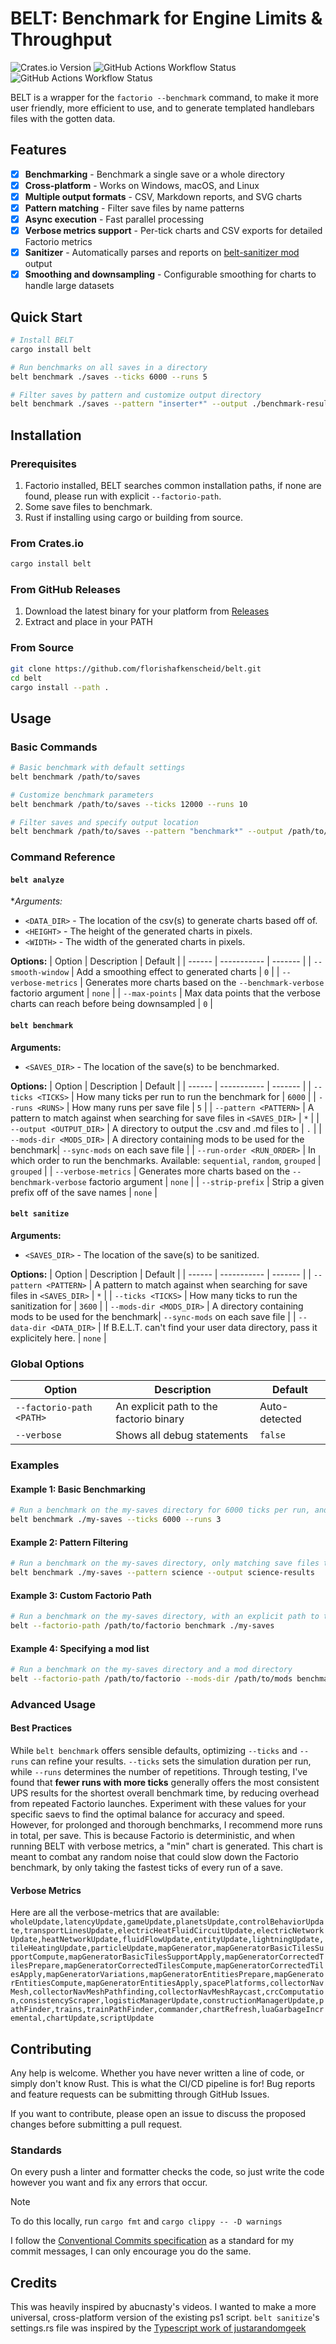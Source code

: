 # BELT: Benchmark for Engine Limits & Throughput
![Crates.io Version](https://img.shields.io/crates/v/belt?color=rgb(215%2C127%2C0))
![GitHub Actions Workflow Status](https://img.shields.io/github/actions/workflow/status/florishafkenscheid/belt/ci.yml?label=master)
![GitHub Actions Workflow Status](https://img.shields.io/github/actions/workflow/status/florishafkenscheid/belt/release.yml?label=release)

BELT is a wrapper for the `factorio --benchmark` command, to make it more user friendly, more efficient to use, and to generate templated handlebars files with the gotten data.

## Features
- [x] **Benchmarking** - Benchmark a single save or a whole directory
- [x] **Cross-platform** - Works on Windows, macOS, and Linux
- [x] **Multiple output formats** - CSV, Markdown reports, and SVG charts
- [x] **Pattern matching** - Filter save files by name patterns
- [x] **Async execution** - Fast parallel processing
- [x] **Verbose metrics support** - Per-tick charts and CSV exports for detailed Factorio metrics
- [x] **Sanitizer** - Automatically parses and reports on [belt-sanitizer mod](https://mods.factorio.com/mod/belt-sanitizer) output
- [x] **Smoothing and downsampling** - Configurable smoothing for charts to handle large datasets

## Quick Start
```bash
# Install BELT
cargo install belt

# Run benchmarks on all saves in a directory
belt benchmark ./saves --ticks 6000 --runs 5

# Filter saves by pattern and customize output directory
belt benchmark ./saves --pattern "inserter*" --output ./benchmark-results
```

## Installation
### Prerequisites
1. Factorio installed, BELT searches common installation paths, if none are found, please run with explicit `--factorio-path`.
2. Some save files to benchmark.
3. Rust if installing using cargo or building from source.

### From Crates.io
```bash
cargo install belt
```

### From GitHub Releases
1. Download the latest binary for your platform from [Releases](https://github.com/florishafkenscheid/belt/releases)
2. Extract and place in your PATH

### From Source
```bash
git clone https://github.com/florishafkenscheid/belt.git
cd belt
cargo install --path .
```

## Usage
### Basic Commands

```bash
# Basic benchmark with default settings
belt benchmark /path/to/saves

# Customize benchmark parameters
belt benchmark /path/to/saves --ticks 12000 --runs 10

# Filter saves and specify output location
belt benchmark /path/to/saves --pattern "benchmark*" --output /path/to/output/dir
```

### Command Reference
#### `belt analyze`
**Arguments:*
- `<DATA_DIR>` - The location of the csv(s) to generate charts based off of.
- `<HEIGHT>` - The height of the generated charts in pixels.
- `<WIDTH>` - The width of the generated charts in pixels.

**Options:**
| Option | Description | Default |
| ------ | ----------- | ------- |
| `--smooth-window` | Add a smoothing effect to generated charts | `0` |
| `--verbose-metrics` | Generates more charts based on the `--benchmark-verbose` factorio argument | `none` |
| `--max-points` | Max data points that the verbose charts can reach before being downsampled | `0` |

#### `belt benchmark`
**Arguments:**
- `<SAVES_DIR>` - The location of the save(s) to be benchmarked.

**Options:**
| Option | Description | Default |
| ------ | ----------- | ------- |
| `--ticks <TICKS>` | How many ticks per run to run the benchmark for | `6000` |
| `--runs <RUNS>` | How many runs per save file | `5` |
| `--pattern <PATTERN>` | A pattern to match against when searching for save files in `<SAVES_DIR>` | `*` |
| `--output <OUTPUT_DIR>` | A directory to output the .csv and .md files to | `.` |
| `--mods-dir <MODS_DIR>` | A directory containing mods to be used for the benchmark| `--sync-mods` on each save file |
| `--run-order <RUN_ORDER>` | In which order to run the benchmarks. Available: `sequential`, `random`, `grouped` | `grouped` |
| `--verbose-metrics` | Generates more charts based on the `--benchmark-verbose` factorio argument | `none` |
| `--strip-prefix` | Strip a given prefix off of the save names | `none` |

#### `belt sanitize`
**Arguments:**
- `<SAVES_DIR>` - The location of the save(s) to be sanitized.

**Options:**
| Option | Description | Default |
| ------ | ----------- | ------- |
| `--pattern <PATTERN>` | A pattern to match against when searching for save files in `<SAVES_DIR>` | `*` |
| `--ticks <TICKS>` | How many ticks to run the sanitization for | `3600` |
| `--mods-dir <MODS_DIR>` | A directory containing mods to be used for the benchmark| `--sync-mods` on each save file |
| `--data-dir <DATA_DIR>` | If B.E.L.T. can't find your user data directory, pass it explicitely here. | `none` |

### Global Options
| Option | Description | Default |
| ------ | ----------- | ------- |
| `--factorio-path <PATH>` | An explicit path to the factorio binary | Auto-detected |
| `--verbose` | Shows all debug statements | `false` |

### Examples
#### Example 1: Basic Benchmarking
```bash
# Run a benchmark on the my-saves directory for 6000 ticks per run, and running each save file 3 times.
belt benchmark ./my-saves --ticks 6000 --runs 3
```

#### Example 2: Pattern Filtering
```bash
# Run a benchmark on the my-saves directory, only matching save files that start with "science" and outputting it to science-results/results.{csv,md}
belt benchmark ./my-saves --pattern science --output science-results
```

#### Example 3: Custom Factorio Path
```bash
# Run a benchmark on the my-saves directory, with an explicit path to the factorio binary
belt --factorio-path /path/to/factorio benchmark ./my-saves
```

#### Example 4: Specifying a mod list
```bash
# Run a benchmark on the my-saves directory and a mod directory
belt --factorio-path /path/to/factorio --mods-dir /path/to/mods benchmark ./my-saves
```

### Advanced Usage
#### Best Practices
While `belt benchmark` offers sensible defaults, optimizing `--ticks` and `--runs` can refine your results. `--ticks` sets the simulation duration per run, while `--runs` determines the number of repetitions. Through testing, I've found that **fewer runs with more ticks** generally offers the most consistent UPS results for the shortest overall benchmark time, by reducing overhead from repeated Factorio launches. Experiment with these values for your specific saevs to find the optimal balance for accuracy and speed.
However, for prolonged and thorough benchmarks, I recommend more runs in total, per save. This is because Factorio is deterministic, and when running BELT with verbose metrics, a "min" chart is generated. This chart is meant to combat any random noise that could slow down the Factorio benchmark, by only taking the fastest ticks of every run of a save.

#### Verbose Metrics
Here are all the verbose-metrics that are available:
`wholeUpdate,latencyUpdate,gameUpdate,planetsUpdate,controlBehaviorUpdate,transportLinesUpdate,electricHeatFluidCircuitUpdate,electricNetworkUpdate,heatNetworkUpdate,fluidFlowUpdate,entityUpdate,lightningUpdate,tileHeatingUpdate,particleUpdate,mapGenerator,mapGeneratorBasicTilesSupportCompute,mapGeneratorBasicTilesSupportApply,mapGeneratorCorrectedTilesPrepare,mapGeneratorCorrectedTilesCompute,mapGeneratorCorrectedTilesApply,mapGeneratorVariations,mapGeneratorEntitiesPrepare,mapGeneratorEntitiesCompute,mapGeneratorEntitiesApply,spacePlatforms,collectorNavMesh,collectorNavMeshPathfinding,collectorNavMeshRaycast,crcComputation,consistencyScraper,logisticManagerUpdate,constructionManagerUpdate,pathFinder,trains,trainPathFinder,commander,chartRefresh,luaGarbageIncremental,chartUpdate,scriptUpdate`

## Contributing
Any help is welcome. Whether you have never written a line of code, or simply don't know Rust. This is what the CI/CD pipeline is for!
Bug reports and feature requests can be submitting through GitHub Issues.

If you want to contribute, please open an issue to discuss the proposed changes before submitting a pull request.

### Standards
On every push a linter and formatter checks the code, so just write the code however you want and fix any errors that occur.
> [!NOTE]
> To do this locally, run `cargo fmt` and `cargo clippy -- -D warnings`

I follow the [Conventional Commits specification](https://www.conventionalcommits.org/) as a standard for my commit messages, I can only encourage you do the same.

## Credits
This was heavily inspired by abucnasty's videos. I wanted to make a more universal, cross-platform version of the existing ps1 script.
`belt sanitize`'s settings.rs file was inspired by the [Typescript work of justarandomgeek](https://github.com/justarandomgeek/vscode-factoriomod-debug)
